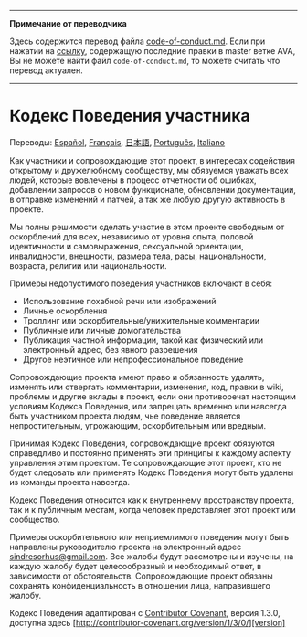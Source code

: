 ___
**Примечание от переводчика**

Здесь содержится перевод файла [code-of-conduct.md](https://github.com/sindresorhus/ava/blob/master/code-of-conduct.md). Если при нажатии на [ссылку](https://github.com/sindresorhus/ava/compare/4111f9483f2ff6a158b603735a712eee3ab074c4...master#diff-d3030a18b089fdb1fbfabf6e75e4aef0), содержащую последние правки в master ветке AVA, Вы не можете найти файл `code-of-conduct.md`, то можете считать что перевод актуален.
___
# Кодекс Поведения участника

Переводы: [Español](https://github.com/sindresorhus/ava-docs/blob/master/es_ES/code-of-conduct.md), [Français](https://github.com/sindresorhus/ava-docs/blob/master/fr_FR/code-of-conduct.md), [日本語](https://github.com/sindresorhus/ava-docs/blob/master/ja_JP/code-of-conduct.md), [Português](https://github.com/sindresorhus/ava-docs/blob/master/pt_BR/code-of-conduct.md), [Italiano](https://github.com/sindresorhus/ava-docs/blob/master/it_IT/code-of-conduct.md)

Как участники и сопровождающие этот проект, в интересах содействия
открытому и дружелюбному сообществу, мы обязуемся уважать всех людей, которые
вовлечены в процесс отчетности об ошибках, добавлении запросов о новом функционале,
обновлении документации, в отправке изменений и патчей, а так же любую другую активность в проекте.

Мы полны решимости сделать участие в этом проекте свободным от
оскорблений для всех, независимо от уровня опыта, половой
идентичности и самовыражения, сексуальной ориентации, инвалидности, внешности,
размера тела, расы, национальности, возраста, религии или национальности.

Примеры недопустимого поведения участников включают в себя:

* Использование похабной речи или изображений
* Личные оскорбления
* Троллинг или оскорбительные/унижительные комментарии
* Публичные или личные домогательства
* Публикация частной информации, такой как физический или
  электронный адрес, без явного разрешения
* Другое неэтичное или непрофессиональное поведение

Сопровождающие проекта имеют право и обязанность удалять, изменять или
отвергать комментарии, изменения, код, правки в wiki, проблемы и
другие вклады в проект, если они противоречат настоящим условиям Кодекса Поведения,
или запрещать временно или навсегда быть участником проекта людям, чье
поведение является непростительным, угрожающим, оскорбительным или вредным.

Принимая Кодекс Поведения, сопровождающие проект обязуются справедливо
и постоянно применять эти принципы к каждому аспекту управления этим проектом.
Те сопровождающие этот проект, кто не будет следовать или применять
Кодекс Поведения могут быть удалены из команды проекта навсегда.

Кодекс Поведения относится как к внутреннему пространству проекта, так и к
публичным местам, когда человек представляет этот проект или сообщество.

Примеры оскорбительного или неприемлимого поведения могут быть направлены
руководителю проекта на электронный адрес sindresorhus@gmail.com. Все
жалобы будут рассмотрены и изучены, на каждую жалобу будет целесообразный
и необходимый ответ, в зависимости от обстоятельств. Сопровождающие проект
обязаны сохранять конфиденциальность в отношении лица, направившего жалобу.

Кодекс Поведения адаптирован с [Contributor Covenant][homepage],
версия 1.3.0, доступна здесь
[http://contributor-covenant.org/version/1/3/0/][version]

[homepage]: http://contributor-covenant.org
[version]: http://contributor-covenant.org/version/1/3/0/
